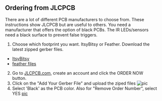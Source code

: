 ## Ordering from JLCPCB

There are a lot of different PCB manufacturers to choose from. These instructions show JLCPCB but are useful to others. You need a manufacturer that offers the option of black PCBs. The IR LEDs/sensors need a black surface to prevent false triggers.

1. Choose which footprint you want. ItsyBitsy or Feather. Download the latest zipped gerber files.
- [ItsyBitsy](https://github.com/hydronics2/2019-easy-bee-counter/blob/master/eagle/itsyBitsy)
- [feather files](https://github.com/hydronics2/2019-easy-bee-counter/blob/master/eagle/feather)
2. Go to [JLCPCB.com](https://jlcpcb.com/quote#/), create an account and click the ORDER NOW button.
3. Click on the "Add Your Gerber File" and upload the ziped files
![pic](https://github.com/hydronics2/2019-easy-bee-counter/blob/master/pics/JLCPCB_order2.PNG)
4. Select 'Black' as the PCB color.  Also for "Remove Order Number", select YES
[pic](https://github.com/hydronics2/2019-easy-bee-counter/blob/master/pics/JLCPCB_order.PNG)
